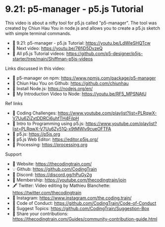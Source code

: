  # 9.21: p5-manager - p5.js Tutorial

This video is about a nifty tool for p5.js called "p5-manager". The tool was created by Chiun Hau You in node.js and allows you to create a p5.js sketch with simple terminal commands.

-   🔗  9.21: p5-manager - p5.js Tutorial: https://youtu.be/LdWleSHQTcw
-   🎥  Next video: https://youtu.be/76fiD5DvzeQ 
-   🎥  All p5.js Tutorial videos: https://github.com/p5-designer/p5js-starter/tree/main/Shiffman-p5js-videos

Links discussed in this video:
-   🔗  p5-manager on npm: https://www.npmjs.com/package/p5-manager
-   🔗  Chiun Hau You on Github: https://github.com/chiunhau
-   🔗  Install Node.js: https://nodejs.org/en/
-   🔗  My Introduction Video to Node: https://youtu.be/RF5_MPSNAtU

Ref links
-   🎥  Coding Challenges: https://www.youtube.com/playlist?list=PLRqwX-V7Uu6ZiZxtDDRCi6uhfTH4FilpH
-   🎥  Intro to Programming using p5.js: https://www.youtube.com/playlist?list=PLRqwX-V7Uu6Zy51Q-x9tMWIv9cueOFTFA
-   🔗  p5.js: https://p5js.org
-   🔗  p5.js Web Editor: https://editor.p5js.org/ 
-   🔗  Processing: https://processing.org

Support
-   🚂  Website: https://thecodingtrain.com/
-   💡  Github: https://github.com/CodingTrain
-   💬  Discord: https://discord.gg/hPuGy2g
-   💖  Membership: https://youtube.com/thecodingtrain/join
-   🖋️  Twitter: Video editing by Mathieu Blanchette: https://twitter.com/thecodingtrain
-   📸  Instagram: https://www.instagram.com/the.coding.train/
-   📄  Code of Conduct: https://github.com/CodingTrain/Code-of-Conduct
-   🚩  Suggest Topics: https://github.com/CodingTrain/Suggestion-Box
-   👾  Share your contributions: https://thecodingtrain.com/Guides/community-contribution-guide.html
